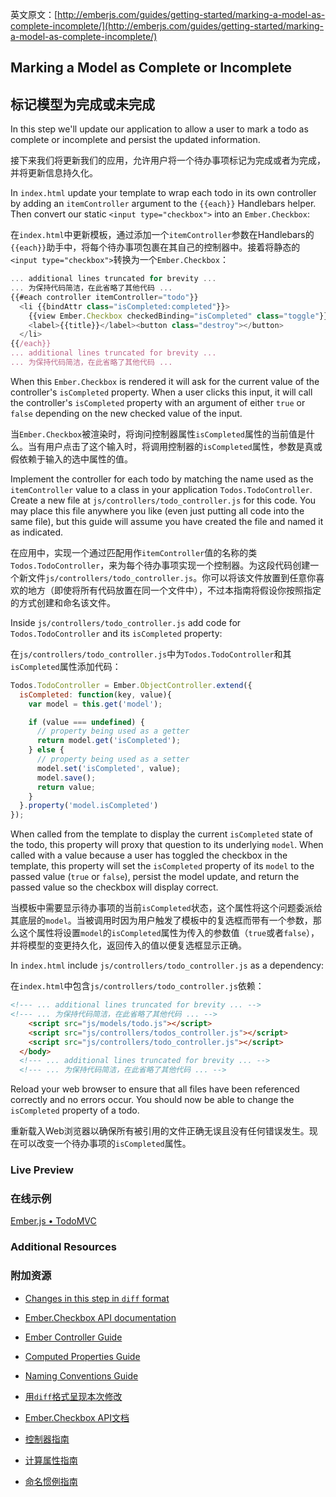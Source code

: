 英文原文：[http://emberjs.com/guides/getting-started/marking-a-model-as-complete-incomplete/](http://emberjs.com/guides/getting-started/marking-a-model-as-complete-incomplete/)

## Marking a Model as Complete or Incomplete

## 标记模型为完成或未完成

In this step we'll update our application to allow a user to mark a todo as complete or incomplete and persist the updated information.

接下来我们将更新我们的应用，允许用户将一个待办事项标记为完成或者为完成，并将更新信息持久化。

In `index.html` update your template to wrap each todo in its own controller by adding an `itemController` argument to the `{{each}}` Handlebars helper. Then convert our static `<input type="checkbox">` into an `Ember.Checkbox`:

在`index.html`中更新模板，通过添加一个`itemController`参数在Handlebars的`{{each}}`助手中，将每个待办事项包裹在其自己的控制器中。接着将静态的`<input type="checkbox">`转换为一个`Ember.Checkbox`：

```javascript
... additional lines truncated for brevity ...
... 为保持代码简洁，在此省略了其他代码 ...
{{#each controller itemController="todo"}}
  <li {{bindAttr class="isCompleted:completed"}}>
    {{view Ember.Checkbox checkedBinding="isCompleted" class="toggle"}}
    <label>{{title}}</label><button class="destroy"></button>
  </li>
{{/each}}
... additional lines truncated for brevity ...
... 为保持代码简洁，在此省略了其他代码 ...
```

When this `Ember.Checkbox` is rendered it will ask for the current value of the controller's `isCompleted` property. When a user clicks this input, it will call the controller's `isCompleted` property with an argument of either `true` or `false` depending on the new checked value of the input.

当`Ember.Checkbox`被渲染时，将询问控制器属性`isCompleted`属性的当前值是什么。当有用户点击了这个输入时，将调用控制器的`isCompleted`属性，参数是真或假依赖于输入的选中属性的值。

Implement the controller for each todo by matching the name used as the `itemController` value to a class in your application `Todos.TodoController`. Create a new file at `js/controllers/todo_controller.js` for this code. You may place this file anywhere you like (even just putting all code into the same file), but this guide will assume you have created the file and named it as indicated.

在应用中，实现一个通过匹配用作`itemController`值的名称的类`Todos.TodoController`，来为每个待办事项实现一个控制器。为这段代码创建一个新文件`js/controllers/todo_controller.js`。你可以将该文件放置到任意你喜欢的地方（即使将所有代码放置在同一个文件中），不过本指南将假设你按照指定的方式创建和命名该文件。

Inside `js/controllers/todo_controller.js` add code for `Todos.TodoController` and its `isCompleted` property:

在`js/controllers/todo_controller.js`中为`Todos.TodoController`和其`isCompleted`属性添加代码：

```javascript
Todos.TodoController = Ember.ObjectController.extend({
  isCompleted: function(key, value){
    var model = this.get('model');

    if (value === undefined) {
      // property being used as a getter
      return model.get('isCompleted');
    } else {
      // property being used as a setter
      model.set('isCompleted', value);
      model.save();
      return value;
    }
  }.property('model.isCompleted')
});
```

When called from the template to display the current `isCompleted` state of the todo, this property will proxy that question to its underlying `model`. When called with a value because a user has toggled the checkbox in the template, this property will set the `isCompleted` property of its `model` to the passed value (`true` or `false`), persist the model update, and return the passed value so the checkbox will display correct.

当模板中需要显示待办事项的当前`isCompleted`状态，这个属性将这个问题委派给其底层的`model`。当被调用时因为用户触发了模板中的复选框而带有一个参数，那么这个属性将设置`model`的`isCompleted`属性为传入的参数值（`true`或者`false`），并将模型的变更持久化，返回传入的值以便复选框显示正确。

In `index.html` include `js/controllers/todo_controller.js` as a dependency:

在`index.html`中包含`js/controllers/todo_controller.js`依赖：

```html
<!--- ... additional lines truncated for brevity ... -->
<!--- ... 为保持代码简洁，在此省略了其他代码 ... -->
    <script src="js/models/todo.js"></script>
    <script src="js/controllers/todos_controller.js"></script>
    <script src="js/controllers/todo_controller.js"></script>
  </body>
  <!--- ... additional lines truncated for brevity ... -->
  <!--- ... 为保持代码简洁，在此省略了其他代码 ... -->
```

 Reload your web browser to ensure that all files have been referenced correctly and no errors occur. You should now be able to change the `isCompleted` property of a todo.

重新载入Web浏览器以确保所有被引用的文件正确无误且没有任何错误发生。现在可以改变一个待办事项的`isCompleted`属性。

### Live Preview

### 在线示例

<a class="jsbin-embed" href="http://jsbin.com/asayac/3/embed?live">Ember.js • TodoMVC</a><script src="http://static.jsbin.com/js/embed.js"></script>

### Additional Resources

### 附加资源

  * [Changes in this step in `diff` format](https://github.com/emberjs/quickstart-code-sample/commit/44e76869476691787957c0ef919b35cbd3f7d0f4)
  * [Ember.Checkbox API documentation](/api/classes/Ember.Checkbox.html)
  * [Ember Controller Guide](/guides/controllers)
  * [Computed Properties Guide](/guides/object-model/computed-properties/)
  * [Naming Conventions Guide](/guides/concepts/naming-conventions)

  * [用`diff`格式呈现本次修改](https://github.com/emberjs/quickstart-code-sample/commit/44e76869476691787957c0ef919b35cbd3f7d0f4)
  * [Ember.Checkbox API文档](http://emberjs.com/guides/templates/handlebars-basics)
  * [控制器指南](/guides/controllers)
  * [计算属性指南](/guides/object-model/computed-properties/)
  * [命名惯例指南](/guides/concepts/naming-conventions)
